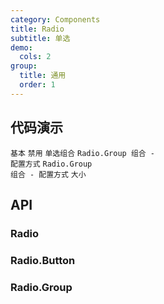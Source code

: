 ```yaml
---
category: Components
title: Radio
subtitle: 单选
demo:
  cols: 2
group:
  title: 通用
  order: 1
---
```


## 代码演示

<code src="./demo/examples/base.tsx">基本</code>
<code src="./demo/examples/disabled.tsx">禁用</code>
<code src="./demo/examples/radio-group.tsx">单选组合</code>
<code src="./demo/examples/radio-group-options.tsx">Radio.Group 组合 - 配置方式</code>
<code src="./demo/examples/radio-group-options-disabled.tsx">Radio.Group 组合 - 配置方式</code>
<code src="./demo/examples/radio-group-size.tsx">大小</code>

## API

### Radio

<API id="Radio"></API>

### Radio.Button

<API id="RadioButton"></API>

### Radio.Group

<API id="RadioGroup"></API>
